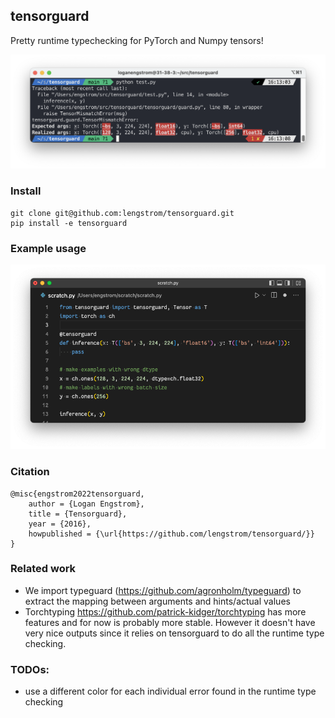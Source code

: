## tensorguard

Pretty runtime typechecking for PyTorch and Numpy tensors!

<p align = 'center'>
<img src = 'static/debug.png'>
</p>

### Install

	git clone git@github.com:lengstrom/tensorguard.git
	pip install -e tensorguard

### Example usage
<p align = 'center'>
<img src = 'static/example.png'>
</p>


### Citation

	@misc{engstrom2022tensorguard,
		author = {Logan Engstrom},
		title = {Tensorguard},
		year = {2016},
		howpublished = {\url{https://github.com/lengstrom/tensorguard/}}
	}

### Related work

- We import typeguard (https://github.com/agronholm/typeguard) to extract the
mapping between arguments and hints/actual values 
- Torchtyping https://github.com/patrick-kidger/torchtyping has more features and for now is probably more stable. However it doesn't have very nice outputs since it relies on tensorguard to do all the
runtime type checking.


### TODOs:

- use a different color for each individual error found in the runtime type
checking